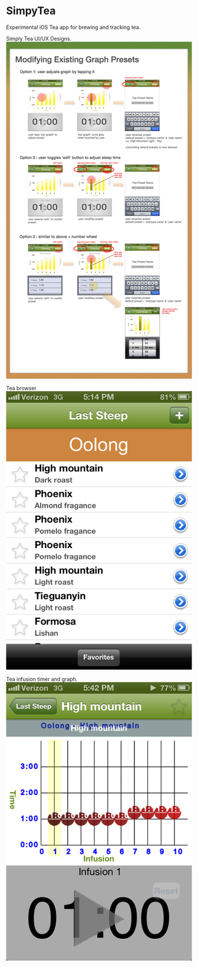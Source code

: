# SimpyTea
Experimental iOS Tea app for brewing and tracking tea.

Simply Tea UI/UX Designs.
![alt tag](https://github.com/hungk/SimpyTea/blob/master/Screenshots/Mod%20Existing%20Graph%20Presets.jpg)

Tea browser.
![alt tag](https://github.com/hungk/SimpyTea/blob/master/Screenshots/Photo%202013-03-02%2005.43.36%20PM.png)

Tea infusion timer and graph.
![alt tag](https://github.com/hungk/SimpyTea/blob/master/Screenshots/Photo%202013-03-02%2005.43.44%20PM.png)
